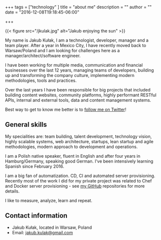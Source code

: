 +++
tags = ["technology"
]
title = "about me"
description = ""
author = ""
date = "2016-12-08T19:18:45-06:00"

+++

{{< figure src="/jkulak.jpg" alt="Jakub enjoying the sun" >}}

My name is Jakub Kułak, I am a technologist, developer, manager and a team player. After a year in Mexico City, I have recently moved back to Warsaw/Poland and I am looking for challenges here as a manager/architect/software engineer.

I have been working for multiple media, communication and financial businesses over the last 12 years, managing teams of developers, building up and transforming the company culture, implementing modern methodologies, tools and practices.

Over the last years I have been responsible for big projects that included building content websites, community platforms, highly performant RESTful APIs, internal and external tools, data and content management systems.

Best way to get to know me better is to [follow me on Twitter](https://twitter.com/jakub_kulak)!

## General skills

My specialities are: team building, talent development, technology vision, highly scalable systems, web architecture, startups, lean startup and agile methodologies, modern approach to development and operations.

I am a Polish native speaker, fluent in English and after four years in Hamburg/Germany, speaking good German. I've been intensively learning Spanish since February 2016.

I am a big fan of automatization. CD, CI and automated server provisioning. Recently most of the work I did for my private project was related to Chef and Docker server provisioning - see [my GitHub](https://github.com/jkulak) repositories for more details.

I like to measure, analyze, learn and repeat.

## Contact information

* Jakub Kułak, located in Warsaw, Poland
* Email: jakub.kulak@gmail.com
